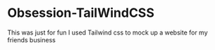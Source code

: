 # Obsession-TailWindCSS
This was just for fun I used Tailwind css to mock up a website for my friends business
